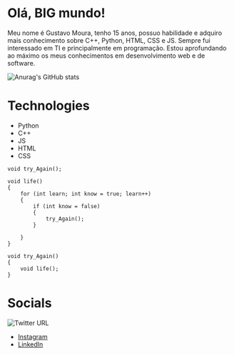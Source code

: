 # Olá, BIG mundo!
<p>
Meu nome é Gustavo Moura, tenho 15 anos, possuo habilidade e adquiro mais conhecimento sobre C++, Python, HTML, CSS e JS. Sempre fui interessado em TI e principalmente em programação. Estou aprofundando ao máximo os meus conhecimentos em desenvolvimento web e de software.
</p>

![Anurag's GitHub stats](https://github-readme-stats.vercel.app/api?username=gmdot&show_icons=true&theme=highcontrast)

# Technologies
* Python
* C++
* JS
* HTML
* CSS

```
void try_Again();

void life()
{
    for (int learn; int know = true; learn++)
    {
        if (int know = false)
        {
            try_Again();
        }
        
    }
}

void try_Again()
{
    void life();
}
```          

# Socials
![Twitter URL](https://img.shields.io/twitter/url?color=blue&label=Twitter&logo=Twitter&logoColor=blue&style=for-the-badge&url=https%3A%2F%2Ftwitter.com%2Fm4ddz7)
* [Instagram](https://www.instagram.com/m4ddz7/)
* [LinkedIn](https://www.linkedin.com/in/gustavo-mouradev/)
